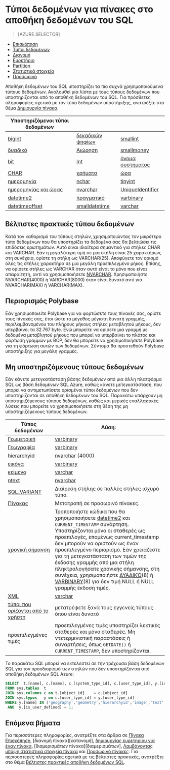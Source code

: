 <properties
   pageTitle="Τύποι δεδομένων για πίνακες στο αποθήκη δεδομένων του SQL | Microsoft Azure"
   description="Γρήγορα αποτελέσματα με τους τύπους δεδομένων για πίνακες αποθήκη δεδομένων του SQL Azure."
   services="sql-data-warehouse"
   documentationCenter="NA"
   authors="jrowlandjones"
   manager="barbkess"
   editor=""/>

<tags
   ms.service="sql-data-warehouse"
   ms.devlang="NA"
   ms.topic="article"
   ms.tgt_pltfrm="NA"
   ms.workload="data-services"
   ms.date="06/29/2016"
   ms.author="jrj;barbkess;sonyama"/>

# <a name="data-types-for-tables-in-sql-data-warehouse"></a>Τύποι δεδομένων για πίνακες στο αποθήκη δεδομένων του SQL

> [AZURE.SELECTOR]
- [Επισκόπηση][]
- [Τύποι δεδομένων][]
- [Διανομή][]
- [Ευρετήριο][]
- [Partition][]
- [Στατιστικά στοιχεία][]
- [Προσωρινό][]

Αποθήκη δεδομένων του SQL υποστηρίζει τα πιο συχνά χρησιμοποιούμενα τύπους δεδομένων.  Ακολουθεί μια λίστα με τους τύπους δεδομένων που υποστηρίζονται από το αποθήκη δεδομένων του SQL.  Για πρόσθετες πληροφορίες σχετικά με τον τύπο δεδομένων υποστήριξης, ανατρέξτε στο θέμα [Δημιουργία πίνακα][].

|**Υποστηριζόμενοι τύποι δεδομένων**|||
|---|---|---|
[bigint][]|[δεκαδικών ψηφίων][]|[smallint][]|
[δυαδικό][]|[Αιώρηση][]|[smallmoney][]|
[bit][]|[Int][]|[όνομα συστήματος][]|
[CHAR][]|[χρήματα][]|[ώρα][]|
[ημερομηνία][]|[nchar][]|[tinyint][]|
[ημερομηνίας και ώρας][]|[nvarchar][]|[UniqueIdentifier][]|
[datetime2][]|[πραγματικό][]|[varbinary][]|
[datetimeoffset][]|[smalldatetime][]|[varchar][]|


## <a name="data-type-best-practices"></a>Βέλτιστες πρακτικές τύπου δεδομένων

 Κατά τον καθορισμό του τύπους στηλών, χρησιμοποιώντας τον μικρότερο τύπο δεδομένων που θα υποστηρίζει τα δεδομένα σας θα βελτιώσει τις επιδόσεις ερωτημάτων. Αυτό είναι ιδιαίτερα σημαντικό για στήλες CHAR και VARCHAR. Εάν η μεγαλύτερη τιμή σε μια στήλη είναι 25 χαρακτήρων, στη συνέχεια, ορίστε τη στήλη ως VARCHAR(25). Αποφύγετε τον ορισμό όλες τις στήλες χαρακτήρα σε μια μεγάλη προεπιλεγμένο μήκος. Επίσης, να ορίσετε στήλες ως VARCHAR όταν αυτό είναι το μόνο που είναι απαραίτητη, αντί να χρησιμοποιήσετε [NVARCHAR][].  Χρησιμοποιήστε NVARCHAR(4000) ή VARCHAR(8000) όταν είναι δυνατό αντί για NVARCHAR(MAX) ή VARCHAR(MAX).

## <a name="polybase-limitation"></a>Περιορισμός Polybase

Εάν χρησιμοποιείτε Polybase για να φορτώσετε τους πίνακές σας, ορίστε τους πίνακές σας, έτσι ώστε το μέγεθος μέγιστη δυνατή γραμμής, περιλαμβανομένου του πλήρους μήκους στήλες μεταβλητού μήκους, δεν υπερβαίνει τα 32.767 byte.  Ενώ μπορείτε να ορίσετε μια γραμμή με δεδομένα μεταβλητού μήκους που μπορεί να υπερβαίνει το πλάτος και φόρτωση γραμμών με BCP, δεν θα μπορείτε να χρησιμοποιήσετε Polybase για τη φόρτωση αυτών των δεδομένων.  Σύντομα θα προστεθούν Polybase υποστήριξης για μεγάλη γραμμές.

## <a name="unsupported-data-types"></a>Μη υποστηριζόμενους τύπους δεδομένων

Εάν κάνετε μετεγκατάσταση βάσης δεδομένων από μια άλλη πλατφόρμα SQL ως βάση δεδομένων SQL Azure, καθώς κάνετε μετεγκατάσταση, που μπορεί να αντιμετωπίσετε ορισμένοι τύποι δεδομένων που δεν υποστηρίζονται σε αποθήκη δεδομένων του SQL.  Παρακάτω υπάρχουν μη υποστηριζόμενους τύπους δεδομένων, καθώς και μερικές εναλλακτικές λύσεις που μπορείτε να χρησιμοποιήσετε στη θέση της μη υποστηριζόμενους τύπους δεδομένων.

|Τύπος δεδομένων|Λύση:|
|---|---|
|[Γεωμετρική][]|[varbinary][]|
|[Γεωγραφία][]|[varbinary][]|
|[hierarchyid][]|[nvarchar][] (4000)|
|[εικόνα][ntext,text,image]|[varbinary][]|
|[κείμενο][ntext,text,image]|[varchar][]|
|[ntext][ntext,text,image]|[nvarchar][]|
|[SQL_VARIANT][]|Διαίρεση στήλης σε πολλές στήλες ισχυρό τύπο.|
|[Πίνακας][]|Μετατροπή σε προσωρινό πίνακες.|
|[χρονική σήμανση][]|Τροποποιήστε κώδικα που θα χρησιμοποιήσετε [datetime2][] και `CURRENT_TIMESTAMP` συνάρτηση.  Υποστηρίζονται μόνο οι σταθερές ως προεπιλογές, επομένως current_timestamp δεν μπορούν να οριστούν ως έναν προεπιλεγμένο περιορισμό. Εάν χρειάζεστε για τη μετεγκατάσταση των τιμών της έκδοσης γραμμής από μια στήλη πληκτρολογήσατε χρονικής σήμανσης, στη συνέχεια, χρησιμοποιήστε [ΔΥΑΔΙΚΌ][](8) ή [VARBINARY][ΔΥΑΔΙΚΌ](8) για δεν τιμή NULL ή NULL γραμμής έκδοση τιμές.|
|[XML][]|[varchar][]|
|[τύποι που ορίζονται από το χρήστη][]|μετατρέψετε ξανά τους εγγενείς τύπους όπου είναι δυνατό|
|προεπιλεγμένες τιμές|προεπιλεγμένες τιμές υποστηρίζει λεκτικές σταθερές και μόνο σταθερές.  Μη ντετερμινιστική παραστάσεις ή συναρτήσεις, όπως `GETDATE()` ή `CURRENT_TIMESTAMP`, δεν υποστηρίζονται.|

Το παρακάτω SQL μπορεί να εκτελεστεί σε την τρέχουσα βάση δεδομένων SQL για τον προσδιορισμό των στηλών που δεν υποστηρίζονται από αποθήκη δεδομένων SQL Azure:

```sql
SELECT  t.[name], c.[name], c.[system_type_id], c.[user_type_id], y.[is_user_defined], y.[name]
FROM sys.tables  t
JOIN sys.columns c on t.[object_id]    = c.[object_id]
JOIN sys.types   y on c.[user_type_id] = y.[user_type_id]
WHERE y.[name] IN ('geography','geometry','hierarchyid','image','text','ntext','sql_variant','timestamp','xml')
 AND  y.[is_user_defined] = 1;
```

## <a name="next-steps"></a>Επόμενα βήματα

Για περισσότερες πληροφορίες, ανατρέξτε στα άρθρα σε [Πίνακα Επισκόπηση][Επισκόπηση], [διανομή πίνακα][κατανομή], [δημιουργίας ευρετηρίου για έναν πίνακα][ευρετήριο], [διαμερισμάτων πίνακα][διαμερισμάτων], [Λαμβάνοντας υπόψη στατιστικά στοιχεία πίνακα][Στατιστικά στοιχεία] και [Προσωρινό πίνακες][προσωρινό].  Για περισσότερες πληροφορίες σχετικά με τις βέλτιστες πρακτικές, ανατρέξτε στο θέμα [Βέλτιστες πρακτικές αποθήκη δεδομένων SQL][].

<!--Image references-->

<!--Article references-->
[Επισκόπηση]: ./sql-data-warehouse-tables-overview.md
[Τύποι δεδομένων]: ./sql-data-warehouse-tables-data-types.md
[Διανομή]: ./sql-data-warehouse-tables-distribute.md
[Ευρετήριο]: ./sql-data-warehouse-tables-index.md
[Partition]: ./sql-data-warehouse-tables-partition.md
[Στατιστικά στοιχεία]: ./sql-data-warehouse-tables-statistics.md
[Προσωρινό]: ./sql-data-warehouse-tables-temporary.md
[Βέλτιστες πρακτικές αποθήκη δεδομένων SQL]: ./sql-data-warehouse-best-practices.md

<!--MSDN references-->

<!--Other Web references-->
[Δημιουργία πίνακα]: https://msdn.microsoft.com/library/mt203953.aspx
[bigint]: https://msdn.microsoft.com/library/ms187745.aspx
[δυαδικό]: https://msdn.microsoft.com/library/ms188362.aspx
[bit]: https://msdn.microsoft.com/library/ms177603.aspx
[CHAR]: https://msdn.microsoft.com/library/ms176089.aspx
[ημερομηνία]: https://msdn.microsoft.com/library/bb630352.aspx
[ημερομηνίας και ώρας]: https://msdn.microsoft.com/library/ms187819.aspx
[datetime2]: https://msdn.microsoft.com/library/bb677335.aspx
[datetimeoffset]: https://msdn.microsoft.com/library/bb630289.aspx
[δεκαδικών ψηφίων]: https://msdn.microsoft.com/library/ms187746.aspx
[Αιώρηση]: https://msdn.microsoft.com/library/ms173773.aspx
[Γεωμετρική]: https://msdn.microsoft.com/library/cc280487.aspx
[Γεωγραφία]: https://msdn.microsoft.com/library/cc280766.aspx
[hierarchyid]: https://msdn.microsoft.com/library/bb677290.aspx
[Int]: https://msdn.microsoft.com/library/ms187745.aspx
[χρήματα]: https://msdn.microsoft.com/library/ms179882.aspx
[nchar]: https://msdn.microsoft.com/library/ms186939.aspx
[nvarchar]: https://msdn.microsoft.com/library/ms186939.aspx
[ntext,text,image]: https://msdn.microsoft.com/library/ms187993.aspx
[πραγματικό]: https://msdn.microsoft.com/library/ms173773.aspx
[smalldatetime]: https://msdn.microsoft.com/library/ms182418.aspx
[smallint]: https://msdn.microsoft.com/library/ms187745.aspx
[smallmoney]: https://msdn.microsoft.com/library/ms179882.aspx
[SQL_VARIANT]: https://msdn.microsoft.com/library/ms173829.aspx
[όνομα συστήματος]: https://msdn.microsoft.com/library/ms186939.aspx
[Πίνακας]: https://msdn.microsoft.com/library/ms175010.aspx
[ώρα]: https://msdn.microsoft.com/library/bb677243.aspx
[χρονική σήμανση]: https://msdn.microsoft.com/library/ms182776.aspx
[tinyint]: https://msdn.microsoft.com/library/ms187745.aspx
[UniqueIdentifier]: https://msdn.microsoft.com/library/ms187942.aspx
[varbinary]: https://msdn.microsoft.com/library/ms188362.aspx
[varchar]: https://msdn.microsoft.com/library/ms186939.aspx
[XML]: https://msdn.microsoft.com/library/ms187339.aspx
[τύποι που ορίζονται από το χρήστη]: https://msdn.microsoft.com/library/ms131694.aspx
